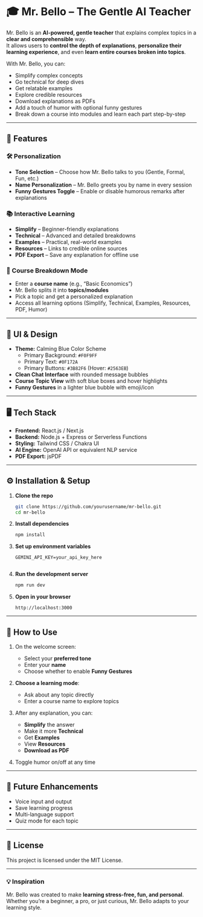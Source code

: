 
# 🎓 Mr. Bello – The Gentle AI Teacher

Mr. Bello is an **AI-powered, gentle teacher** that explains complex topics in a **clear and comprehensible** way.  
It allows users to **control the depth of explanations**, **personalize their learning experience**, and even **learn entire courses broken into topics**.

With Mr. Bello, you can:
- Simplify complex concepts
- Go technical for deep dives
- Get relatable examples
- Explore credible resources
- Download explanations as PDFs
- Add a touch of humor with optional funny gestures
- Break down a course into modules and learn each part step-by-step

---

## 🚀 Features

### 🛠 Personalization
- **Tone Selection** – Choose how Mr. Bello talks to you (Gentle, Formal, Fun, etc.)
- **Name Personalization** – Mr. Bello greets you by name in every session
- **Funny Gestures Toggle** – Enable or disable humorous remarks after explanations

### 📚 Interactive Learning
- **Simplify** – Beginner-friendly explanations
- **Technical** – Advanced and detailed breakdowns
- **Examples** – Practical, real-world examples
- **Resources** – Links to credible online sources
- **PDF Export** – Save any explanation for offline use

### 🏫 Course Breakdown Mode
- Enter a **course name** (e.g., “Basic Economics”)
- Mr. Bello splits it into **topics/modules**
- Pick a topic and get a personalized explanation
- Access all learning options (Simplify, Technical, Examples, Resources, PDF, Humor)

---

## 🎨 UI & Design

- **Theme:** Calming Blue Color Scheme  
  - Primary Background: `#F0F9FF`  
  - Primary Text: `#0F172A`  
  - Primary Buttons: `#3B82F6` (Hover: `#2563EB`)  
- **Clean Chat Interface** with rounded message bubbles
- **Course Topic View** with soft blue boxes and hover highlights
- **Funny Gestures** in a lighter blue bubble with emoji/icon

---

## 🖥 Tech Stack

- **Frontend:** React.js / Next.js
- **Backend:** Node.js + Express or Serverless Functions
- **Styling:** Tailwind CSS / Chakra UI
- **AI Engine:** OpenAI API or equivalent NLP service
- **PDF Export:** jsPDF

---



## ⚙️ Installation & Setup

1. **Clone the repo**
   ```bash
   git clone https://github.com/yourusername/mr-bello.git
   cd mr-bello

2. **Install dependencies**

   ```bash
   npm install
   

3. **Set up environment variables**

   ```env
   GEMINI_API_KEY=your_api_key_here
   

4. **Run the development server**

   ```bash
   npm run dev
   

5. **Open in your browser**

   ```
   http://localhost:3000
   ```

---

## 📌 How to Use

1. On the welcome screen:

   * Select your **preferred tone**
   * Enter your **name**
   * Choose whether to enable **Funny Gestures**
2. **Choose a learning mode**:

   * Ask about any topic directly
   * Enter a course name to explore topics
3. After any explanation, you can:

   * **Simplify** the answer
   * Make it more **Technical**
   * Get **Examples**
   * View **Resources**
   * **Download as PDF**
4. Toggle humor on/off at any time

---

## 🔮 Future Enhancements

* Voice input and output
* Save learning progress
* Multi-language support
* Quiz mode for each topic

---

## 📜 License

This project is licensed under the MIT License.

---

### 💡 Inspiration

Mr. Bello was created to make **learning stress-free, fun, and personal**. Whether you’re a beginner, a pro, or just curious, Mr. Bello adapts to your learning style.

```


